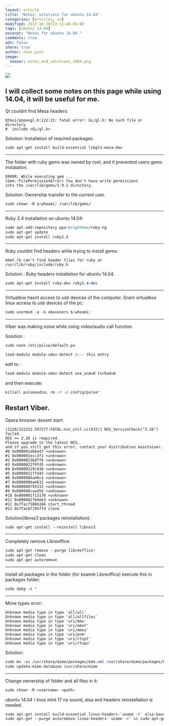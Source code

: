 ```yaml
---
layout: article
title: "Notes, solutions for ubuntu 14.04"
categories: [articles, en]
modified: 2017-10-26T23:11:40-04:00
tags: [ubuntu 14.04]
excerpt: "Notes for ubuntu 14.04."
comments: true
ads: false
share: true
author: alex_putz
image:
  teaser: notes_and_solutions_1404.png
---
```

<img src="{{ site.url }}/images/notes_and_solutions_1404.png">

I will collect some notes on this page while using 14.04, it will be useful for me.
---
Qt couldnt find Mesa headers:

	QtGui/qopengl.h:122:21: fatal error: GL/gl.h: No such file or directory
	#  include <GL/gl.h>

Solution:
Installation of required packages.
```css
sudo apt-get install build-essential libgl1-mesa-dev
```
---
The folder with ruby gems was owned by root, and it prevented users gems instalation.

	ERROR: While executing gem ... 
	(Gem::FilePermissionError) You don't have write permissions 
	into the /var/lib/gems/1.9.1 directory. 

Solution:
Ownership transfer to the current user.
```css
sudo chown -R $(whoami) /var/lib/gems/
```
---
Ruby 2.4 installation on ubuntu 14.04:
```css
sudo apt-add-repository ppa:brightbox/ruby-ng
sudo apt-get update
sudo apt-get install ruby2.4
```
---
Ruby couldnt find headers while trying to install gems:

	mkmf.rb can't find header files for ruby at /usr/lib/ruby/include/ruby.h

Solution :
Ruby headers installation for ubuntu 14.04.
```css
sudo apt-get install ruby-dev ruby2.4-dev
```
---
Virtualbox hasnt access to usb devices of the computer.
Grant virtualbox linux access to usb devices of the pc:
```css
sudo usermod -a -G vboxusers $(whoami)
```
---
Viber was making noise while using video/audio call function.

Solution : 

```css
sudo nano /etc/pulse/default.pa

load-module module-udev-detect <--- this entry
```

edit to :
```css
load-module module-udev-detect use_ucm=0 tsched=0
```
and then execute:
```css
killall pulseaudio; rm -r ~/.config/pulse*
```
Restart Viber.
---

Opera browser doesnt start:

	[1220/222332.597277:FATAL:nss_util.cc(632)] NSS_VersionCheck("3.26") failed. 
	NSS >= 3.26 is required.
	Please upgrade to the latest NSS, 
	and if you still get this error, contact your distribution maintainer.
	#0 0x000001eb6ed7 <unknown>
	#1 0x000001ecc3f1 <unknown>
	#2 0x0000023bdff6 <unknown>
	#3 0x0000022f9fd5 <unknown>
	#4 0x00000229c038 <unknown>
	#5 0x0000021ff443 <unknown>
	#6 0x0000006a46ca <unknown>
	#7 0x0000006a4632 <unknown>
	#8 0x000000793313 <unknown>
	#9 0x000000caad5d <unknown>
	#10 0x000001f13170 <unknown>
	#11 0x000001f0deb3 <unknown>
	#12 0x7fac7588b184 start_thread
	#13 0x7fac6f195ffd clone


Solution(libnss3 packages reinstallation):
```css
sudo apt-get install --reinstall libnss3
```
---

Completely remove Libreoffice:
```css
sudo apt-get remove --purge libreoffice*
sudo apt-get clean
sudo apt-get autoremove
```
---

Install all packages in the folder (for examle Libreoffice) execute this in packages folder:

```css
sudo dpkg -i *
```
---


Mime types error:

	Unknown media type in type 'all/all'
	Unknown media type in type 'all/allfiles'
	Unknown media type in type 'uri/mms'
	Unknown media type in type 'uri/mmst'
	Unknown media type in type 'uri/mmsu'
	Unknown media type in type 'uri/pnm'
	Unknown media type in type 'uri/rtspt'
	Unknown media type in type 'uri/rtspu'

Solution:
```css
sudo mv -vi /usr/share/mime/packages/kde.xml /usr/share/mime/packages/kde.xml.bak
sudo update-mime-database /usr/share/mime
```
---

Change ownership of folder and all files in it:
```css
sudo chown -R <username> <path>
```

ubuntu 14.04 \ linux mint 17 no sound, alsa and headers reinstallation is needed.
```css
sudo apt-get install build-essential linux-headers-`uname -r` alsa-base alsa-firmware-loaders alsa-oss alsa-source alsa-tools alsa-tools-gui alsa-utils alsamixergui
sudo apt-get --purge autoremove linux-headers-`uname -r` && sudo apt-get install linux-headers-`uname -r`
```